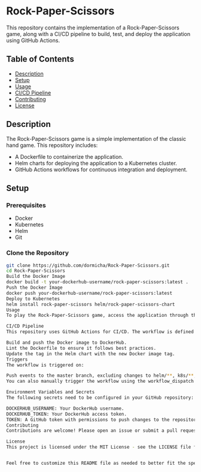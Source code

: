 # Rock-Paper-Scissors

This repository contains the implementation of a Rock-Paper-Scissors game, along with a CI/CD pipeline to build, test, and deploy the application using GitHub Actions.

## Table of Contents

- [Description](#description)
- [Setup](#setup)
- [Usage](#usage)
- [CI/CD Pipeline](#cicd-pipeline)
- [Contributing](#contributing)
- [License](#license)

## Description

The Rock-Paper-Scissors game is a simple implementation of the classic hand game. This repository includes:
- A Dockerfile to containerize the application.
- Helm charts for deploying the application to a Kubernetes cluster.
- GitHub Actions workflows for continuous integration and deployment.

## Setup

### Prerequisites

- Docker
- Kubernetes
- Helm
- Git

### Clone the Repository

```sh
git clone https://github.com/dormicha/Rock-Paper-Scissors.git
cd Rock-Paper-Scissors
Build the Docker Image
docker build -t your-dockerhub-username/rock-paper-scissors:latest .
Push the Docker Image
docker push your-dockerhub-username/rock-paper-scissors:latest
Deploy to Kubernetes
helm install rock-paper-scissors helm/rock-paper-scissors-chart
Usage
To play the Rock-Paper-Scissors game, access the application through the URL provided by your Kubernetes cluster. You can interact with the game via the web interface.

CI/CD Pipeline
This repository uses GitHub Actions for CI/CD. The workflow is defined in the .github/workflows/ci.yaml file and includes the following steps:

Build and push the Docker image to DockerHub.
Lint the Dockerfile to ensure it follows best practices.
Update the tag in the Helm chart with the new Docker image tag.
Triggers
The workflow is triggered on:

Push events to the master branch, excluding changes to helm/**, k8s/**, and README.md.
You can also manually trigger the workflow using the workflow_dispatch event.

Environment Variables and Secrets
The following secrets need to be configured in your GitHub repository:

DOCKERHUB_USERNAME: Your DockerHub username.
DOCKERHUB_TOKEN: Your DockerHub access token.
TOKEN: A GitHub token with permissions to push changes to the repository.
Contributing
Contributions are welcome! Please open an issue or submit a pull request for any improvements or bug fixes.

License
This project is licensed under the MIT License - see the LICENSE file for details.


Feel free to customize this README file as needed to better fit the specifics of your project and any additional details you may want to include.
